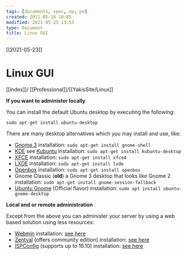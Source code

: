 ```yaml
---
tags: [documents, spec, op, po]
created: 2021-05-18 10:05
modified: 2021-05-25 13:53
type: Document
title: Linux GUI
---
```

[[2021-05-23]]
# Linux GUI

[[index]]/ [[Professional]]/[[YakisSite/Linux]]


**If you want to administer locally**

You can install the default Ubuntu desktop by executing the following:

`sudo apt-get install ubuntu-desktop`

There are many desktop alternatives which you may install and use, like:

-   [Gnome 3](http://www.gnome.org/gnome-3/) installation: `sudo apt-get install gnome-shell`
-   [KDE](http://www.kde.org/) see [Kubuntu](http://www.kubuntu.org/) installation: `sudo apt-get install kubuntu-desktop`
-   [XFCE](http://www.xfce.org/) installation: `sudo apt-get install xfce4`
-   [LXDE](http://lxde.org/) installation: `sudo apt-get install lxde`
-   [Openbox](http://openbox.org/) installation: `sudo apt-get install openbox`
-   Gnome Classic (**old**) a Gnome 3 desktop that looks like Gnome 2 installation: `sudo apt-get install gnome-session-fallback`
-   [Ubuntu Gnome](https://ubuntugnome.org/) (Official flavor) installation: `sudo apt install ubuntu-gnome-desktop`

**Local and or remote administration**

Except from the above you can administer your server by using a web based solution using less resources:

-   [Webmin](http://www.webmin.com/) installation: [see here](http://www.webmin.com/deb.html)
-   [Zentyal](http://www.zentyal.com/) (offers community edition) installation: [see here](https://help.ubuntu.com/12.04/serverguide/zentyal.html)
-   [ISPConfig](https://www.ispconfig.org/) (supports up to 16.10) installation: [see here](https://www.howtoforge.com/tutorial/perfect-server-ubuntu-16.04-with-apache-php-myqsl-pureftpd-bind-postfix-doveot-and-ispconfig/)

 


